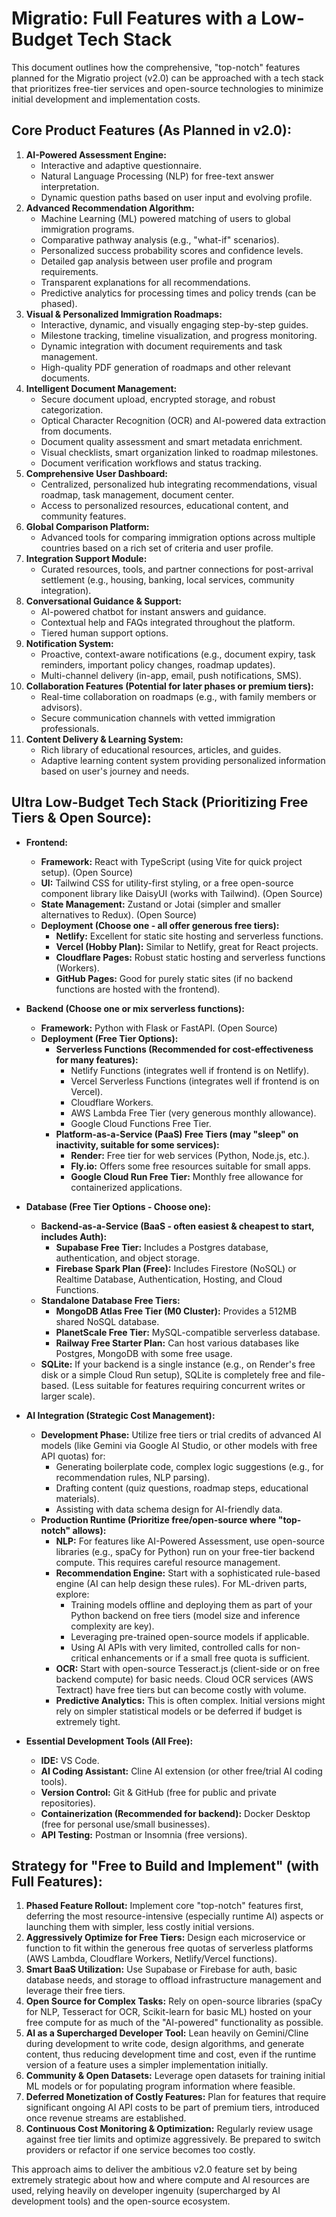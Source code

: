 # Migratio: Full Features with a Low-Budget Tech Stack

This document outlines how the comprehensive, "top-notch" features planned for the Migratio project (v2.0) can be approached with a tech stack that prioritizes free-tier services and open-source technologies to minimize initial development and implementation costs.

## Core Product Features (As Planned in v2.0):

1.  **AI-Powered Assessment Engine:**
    *   Interactive and adaptive questionnaire.
    *   Natural Language Processing (NLP) for free-text answer interpretation.
    *   Dynamic question paths based on user input and evolving profile.
2.  **Advanced Recommendation Algorithm:**
    *   Machine Learning (ML) powered matching of users to global immigration programs.
    *   Comparative pathway analysis (e.g., "what-if" scenarios).
    *   Personalized success probability scores and confidence levels.
    *   Detailed gap analysis between user profile and program requirements.
    *   Transparent explanations for all recommendations.
    *   Predictive analytics for processing times and policy trends (can be phased).
3.  **Visual & Personalized Immigration Roadmaps:**
    *   Interactive, dynamic, and visually engaging step-by-step guides.
    *   Milestone tracking, timeline visualization, and progress monitoring.
    *   Dynamic integration with document requirements and task management.
    *   High-quality PDF generation of roadmaps and other relevant documents.
4.  **Intelligent Document Management:**
    *   Secure document upload, encrypted storage, and robust categorization.
    *   Optical Character Recognition (OCR) and AI-powered data extraction from documents.
    *   Document quality assessment and smart metadata enrichment.
    *   Visual checklists, smart organization linked to roadmap milestones.
    *   Document verification workflows and status tracking.
5.  **Comprehensive User Dashboard:**
    *   Centralized, personalized hub integrating recommendations, visual roadmap, task management, document center.
    *   Access to personalized resources, educational content, and community features.
6.  **Global Comparison Platform:**
    *   Advanced tools for comparing immigration options across multiple countries based on a rich set of criteria and user profile.
7.  **Integration Support Module:**
    *   Curated resources, tools, and partner connections for post-arrival settlement (e.g., housing, banking, local services, community integration).
8.  **Conversational Guidance & Support:**
    *   AI-powered chatbot for instant answers and guidance.
    *   Contextual help and FAQs integrated throughout the platform.
    *   Tiered human support options.
9.  **Notification System:**
    *   Proactive, context-aware notifications (e.g., document expiry, task reminders, important policy changes, roadmap updates).
    *   Multi-channel delivery (in-app, email, push notifications, SMS).
10. **Collaboration Features (Potential for later phases or premium tiers):**
    *   Real-time collaboration on roadmaps (e.g., with family members or advisors).
    *   Secure communication channels with vetted immigration professionals.
11. **Content Delivery & Learning System:**
    *   Rich library of educational resources, articles, and guides.
    *   Adaptive learning content system providing personalized information based on user's journey and needs.

## Ultra Low-Budget Tech Stack (Prioritizing Free Tiers & Open Source):

*   **Frontend:**
    *   **Framework:** React with TypeScript (using Vite for quick project setup). (Open Source)
    *   **UI:** Tailwind CSS for utility-first styling, or a free open-source component library like DaisyUI (works with Tailwind). (Open Source)
    *   **State Management:** Zustand or Jotai (simpler and smaller alternatives to Redux). (Open Source)
    *   **Deployment (Choose one - all offer generous free tiers):**
        *   **Netlify:** Excellent for static site hosting and serverless functions.
        *   **Vercel (Hobby Plan):** Similar to Netlify, great for React projects.
        *   **Cloudflare Pages:** Robust static hosting and serverless functions (Workers).
        *   **GitHub Pages:** Good for purely static sites (if no backend functions are hosted with the frontend).

*   **Backend (Choose one or mix serverless functions):**
    *   **Framework:** Python with Flask or FastAPI. (Open Source)
    *   **Deployment (Free Tier Options):**
        *   **Serverless Functions (Recommended for cost-effectiveness for many features):**
            *   Netlify Functions (integrates well if frontend is on Netlify).
            *   Vercel Serverless Functions (integrates well if frontend is on Vercel).
            *   Cloudflare Workers.
            *   AWS Lambda Free Tier (very generous monthly allowance).
            *   Google Cloud Functions Free Tier.
        *   **Platform-as-a-Service (PaaS) Free Tiers (may "sleep" on inactivity, suitable for some services):**
            *   **Render:** Free tier for web services (Python, Node.js, etc.).
            *   **Fly.io:** Offers some free resources suitable for small apps.
            *   **Google Cloud Run Free Tier:** Monthly free allowance for containerized applications.

*   **Database (Free Tier Options - Choose one):**
    *   **Backend-as-a-Service (BaaS - often easiest & cheapest to start, includes Auth):**
        *   **Supabase Free Tier:** Includes a Postgres database, authentication, and object storage.
        *   **Firebase Spark Plan (Free):** Includes Firestore (NoSQL) or Realtime Database, Authentication, Hosting, and Cloud Functions.
    *   **Standalone Database Free Tiers:**
        *   **MongoDB Atlas Free Tier (M0 Cluster):** Provides a 512MB shared NoSQL database.
        *   **PlanetScale Free Tier:** MySQL-compatible serverless database.
        *   **Railway Free Starter Plan:** Can host various databases like Postgres, MongoDB with some free usage.
    *   **SQLite:** If your backend is a single instance (e.g., on Render's free disk or a simple Cloud Run setup), SQLite is completely free and file-based. (Less suitable for features requiring concurrent writes or larger scale).

*   **AI Integration (Strategic Cost Management):**
    *   **Development Phase:** Utilize free tiers or trial credits of advanced AI models (like Gemini via Google AI Studio, or other models with free API quotas) for:
        *   Generating boilerplate code, complex logic suggestions (e.g., for recommendation rules, NLP parsing).
        *   Drafting content (quiz questions, roadmap steps, educational materials).
        *   Assisting with data schema design for AI-friendly data.
    *   **Production Runtime (Prioritize free/open-source where "top-notch" allows):**
        *   **NLP:** For features like AI-Powered Assessment, use open-source libraries (e.g., spaCy for Python) run on your free-tier backend compute. This requires careful resource management.
        *   **Recommendation Engine:** Start with a sophisticated rule-based engine (AI can help design these rules). For ML-driven parts, explore:
            *   Training models offline and deploying them as part of your Python backend on free tiers (model size and inference complexity are key).
            *   Leveraging pre-trained open-source models if applicable.
            *   Using AI APIs with very limited, controlled calls for non-critical enhancements or if a small free quota is sufficient.
        *   **OCR:** Start with open-source Tesseract.js (client-side or on free backend compute) for basic needs. Cloud OCR services (AWS Textract) have free tiers but can become costly with volume.
        *   **Predictive Analytics:** This is often complex. Initial versions might rely on simpler statistical models or be deferred if budget is extremely tight.

*   **Essential Development Tools (All Free):**
    *   **IDE:** VS Code.
    *   **AI Coding Assistant:** Cline AI extension (or other free/trial AI coding tools).
    *   **Version Control:** Git & GitHub (free for public and private repositories).
    *   **Containerization (Recommended for backend):** Docker Desktop (free for personal use/small businesses).
    *   **API Testing:** Postman or Insomnia (free versions).

## Strategy for "Free to Build and Implement" (with Full Features):

1.  **Phased Feature Rollout:** Implement core "top-notch" features first, deferring the most resource-intensive (especially runtime AI) aspects or launching them with simpler, less costly initial versions.
2.  **Aggressively Optimize for Free Tiers:** Design each microservice or function to fit within the generous free quotas of serverless platforms (AWS Lambda, Cloudflare Workers, Netlify/Vercel functions).
3.  **Smart BaaS Utilization:** Use Supabase or Firebase for auth, basic database needs, and storage to offload infrastructure management and leverage their free tiers.
4.  **Open Source for Complex Tasks:** Rely on open-source libraries (spaCy for NLP, Tesseract for OCR, Scikit-learn for basic ML) hosted on your free compute for as much of the "AI-powered" functionality as possible.
5.  **AI as a Supercharged Developer Tool:** Lean heavily on Gemini/Cline during development to write code, design algorithms, and generate content, thus reducing development time and cost, even if the runtime version of a feature uses a simpler implementation initially.
6.  **Community & Open Datasets:** Leverage open datasets for training initial ML models or for populating program information where feasible.
7.  **Deferred Monetization of Costly Features:** Plan for features that require significant ongoing AI API costs to be part of premium tiers, introduced once revenue streams are established.
8.  **Continuous Cost Monitoring & Optimization:** Regularly review usage against free tier limits and optimize aggressively. Be prepared to switch providers or refactor if one service becomes too costly.

This approach aims to deliver the ambitious v2.0 feature set by being extremely strategic about how and where compute and AI resources are used, relying heavily on developer ingenuity (supercharged by AI development tools) and the open-source ecosystem.
